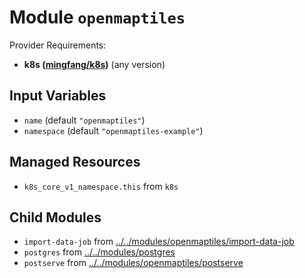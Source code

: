 
# Module `openmaptiles`

Provider Requirements:
* **k8s ([mingfang/k8s](https://registry.terraform.io/providers/mingfang/k8s/latest))** (any version)

## Input Variables
* `name` (default `"openmaptiles"`)
* `namespace` (default `"openmaptiles-example"`)

## Managed Resources
* `k8s_core_v1_namespace.this` from `k8s`

## Child Modules
* `import-data-job` from [../../modules/openmaptiles/import-data-job](../../modules/openmaptiles/import-data-job)
* `postgres` from [../../modules/postgres](../../modules/postgres)
* `postserve` from [../../modules/openmaptiles/postserve](../../modules/openmaptiles/postserve)

